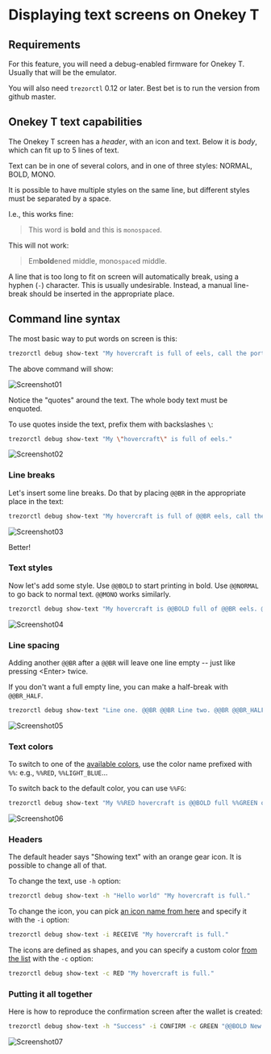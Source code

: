 # Displaying text screens on Onekey T

## Requirements

For this feature, you will need a debug-enabled firmware for Onekey T. Usually that
will be the emulator.

You will also need `trezorctl` 0.12 or later. Best bet is to run the version from github
master.

## Onekey T text capabilities

The Onekey T screen has a _header_, with an icon and text. Below it is _body_, which
can fit up to 5 lines of text.

Text can be in one of several colors, and in one of three styles: NORMAL, BOLD, MONO.

It is possible to have multiple styles on the same line, but different styles must be
separated by a space.

I.e., this works fine:

> This word is **bold** and this is `monospaced`.

This will not work:

> Em**bold**ened middle, mono`space`d middle.

A line that is too long to fit on screen will automatically break, using a hyphen (`-`)
character. This is usually undesirable. Instead, a manual line-break should be inserted
in the appropriate place.

## Command line syntax

The most basic way to put words on screen is this:

```sh
trezorctl debug show-text "My hovercraft is full of eels, call the porter, there is a frog in my bidet."
```

The above command will show:

![Screenshot01](show-text-01.png)

Notice the "quotes" around the text. The whole body text must be enquoted.

To use quotes inside the text, prefix them with backslashes `\`:

```sh
trezorctl debug show-text "My \"hovercraft\" is full of eels."
```

![Screenshot02](show-text-02.png)

### Line breaks

Let's insert some line breaks. Do that by placing `@@BR` in the appropriate place
in the text:

```sh
trezorctl debug show-text "My hovercraft is full of @@BR eels, call the porter, @@BR there is a frog in my @@BR bidet."
```

![Screenshot03](show-text-03.png)

Better!

### Text styles

Now let's add some style. Use `@@BOLD` to start printing in bold. Use `@@NORMAL`
to go back to normal text. `@@MONO` works similarly.

```sh
trezorctl debug show-text "My hovercraft is @@BOLD full of @@BR eels. @@NORMAL Call the porter, @@BR there is a @@MONO frog @@NORMAL in my @@BR bidet."
```

![Screenshot04](show-text-04.png)

### Line spacing

Adding another `@@BR` after a `@@BR` will leave one line empty -- just like pressing
\<Enter\> twice.

If you don't want a full empty line, you can make a half-break with `@@BR_HALF`.

```sh
trezorctl debug show-text "Line one. @@BR @@BR Line two. @@BR @@BR_HALF Line three."
```

![Screenshot05](show-text-05.png)


### Text colors

To switch to one of the [available colors](../../core/src/trezor/ui/style.py#L14-L47),
use the color name prefixed with `%%`: e.g., `%%RED`, `%%LIGHT_BLUE`...

To switch back to the default color, you can use `%%FG`:

```sh
trezorctl debug show-text "My %%RED hovercraft is @@BOLD full %%GREEN of @@BR eels. @@NORMAL Call %%ORANGE the %%FG porter."
```

![Screenshot06](show-text-06.png)

### Headers

The default header says "Showing text" with an orange gear icon. It is possible to
change all of that.

To change the text, use `-h` option:

```sh
trezorctl debug show-text -h "Hello world" "My hovercraft is full."
```

To change the icon, you can pick [an icon name from here](../../core/src/trezor/ui/style.py#L50-L70) and specify it with the `-i` option:

```sh
trezorctl debug show-text -i RECEIVE "My hovercraft is full."
```

The icons are defined as shapes, and you can specify a custom color [from the list](../../core/src/trezor/ui/style.py#L14-L47) with the `-c` option:

```sh
trezorctl debug show-text -c RED "My hovercraft is full."
```

### Putting it all together

Here is how to reproduce the confirmation screen after the wallet is created:

```sh
trezorctl debug show-text -h "Success" -i CONFIRM -c GREEN "@@BOLD New wallet created @@BR successfully! @@BR @@BR_HALF @@NORMAL You should back up your @@BR new wallet right now."
```

![Screenshot07](show-text-07.png)
